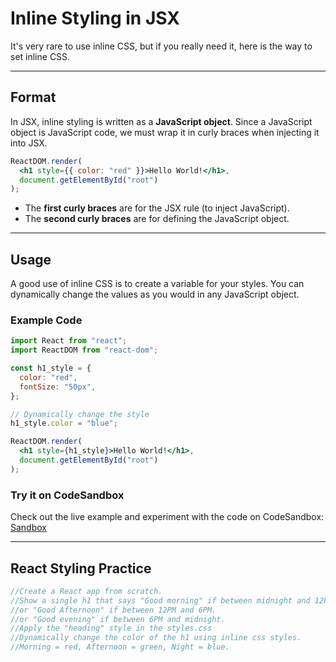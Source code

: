 # **Inline Styling in JSX**

It's very rare to use inline CSS, but if you really need it, here is the way to set inline CSS.

---

## **Format**

In JSX, inline styling is written as a **JavaScript object**. Since a JavaScript object is JavaScript code, we must wrap it in curly braces when injecting it into JSX.

```jsx
ReactDOM.render(
  <h1 style={{ color: "red" }}>Hello World!</h1>,
  document.getElementById("root")
);
```

- The **first curly braces** are for the JSX rule (to inject JavaScript).
- The **second curly braces** are for defining the JavaScript object.

---

## **Usage**

A good use of inline CSS is to create a variable for your styles. You can dynamically change the values as you would in any JavaScript object.

### **Example Code**

```jsx
import React from "react";
import ReactDOM from "react-dom";

const h1_style = {
  color: "red",
  fontSize: "50px",
};

// Dynamically change the style
h1_style.color = "blue";

ReactDOM.render(
  <h1 style={h1_style}>Hello World!</h1>,
  document.getElementById("root")
);
```

### **Try it on CodeSandbox**

Check out the live example and experiment with the code on CodeSandbox:  
[Sandbox](https://codesandbox.io/p/sandbox/inline-styling-in-jsx-8vwt8l)

---

## **React Styling Practice**

```jsx
//Create a React app from scratch.
//Show a single h1 that says "Good morning" if between midnight and 12PM.
//or "Good Afternoon" if between 12PM and 6PM.
//or "Good evening" if between 6PM and midnight.
//Apply the "heading" style in the styles.css
//Dynamically change the color of the h1 using inline css styles.
//Morning = red, Afternoon = green, Night = blue.
```
